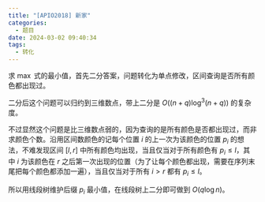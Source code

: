 ```yaml
---
title: "[APIO2018] 新家"
categories:
  - 题目
date: 2024-03-02 09:40:34
tags:
  - 转化
---
```

求 $\max$ 式的最小值，首先二分答案，问题转化为单点修改，区间查询是否所有颜色都出现过。

二分后这个问题可以归约到三维数点，带上二分是 $O((n+q)\log^3(n+q))$ 的复杂度。

不过显然这个问题是比三维数点弱的，因为查询的是所有颜色是否都出现过，而非求颜色个数。沿用区间数颜色的记每个位置 $i$ 的上一次为该颜色的位置 $p_i$ 的想法，不难发现区间 $[l,r]$ 中所有颜色均出现，当且仅当对于所有颜色有 $p_i\le l$，其中 $i$ 为该颜色在 $r$ 之后第一次出现的位置（为了让每个颜色都出现，需要在序列末尾把每个颜色都添加一遍），当且仅当对于所有 $i>r$ 都有 $p_i\le l$。

所以用线段树维护后缀 $p_i$ 最小值，在线段树上二分即可做到 $O(q\log n)$。